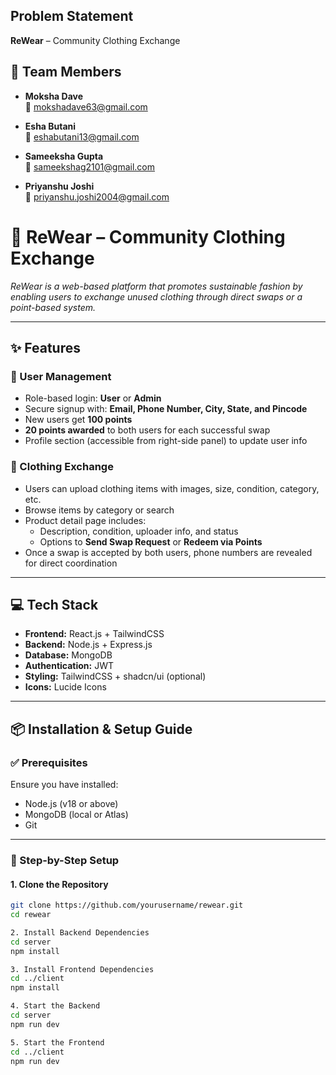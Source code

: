 ## Problem Statement  
**ReWear** – Community Clothing Exchange

## 👥 Team Members

- **Moksha Dave**  
  📧 mokshadave63@gmail.com

- **Esha Butani**  
  📧 eshabutani13@gmail.com

- **Sameeksha Gupta**  
  📧 sameekshag2101@gmail.com

- **Priyanshu Joshi**  
  📧 priyanshu.joshi2004@gmail.com

# 👗 ReWear – Community Clothing Exchange

_ReWear is a web-based platform that promotes sustainable fashion by enabling users to exchange unused clothing through direct swaps or a point-based system._

---

## ✨ Features

### 👥 User Management
- Role-based login: **User** or **Admin**
- Secure signup with: **Email, Phone Number, City, State, and Pincode**
- New users get **100 points**
- **20 points awarded** to both users for each successful swap
- Profile section (accessible from right-side panel) to update user info

### 👕 Clothing Exchange
- Users can upload clothing items with images, size, condition, category, etc.
- Browse items by category or search
- Product detail page includes:
  - Description, condition, uploader info, and status
  - Options to **Send Swap Request** or **Redeem via Points**
- Once a swap is accepted by both users, phone numbers are revealed for direct coordination

---

## 💻 Tech Stack

- **Frontend:** React.js + TailwindCSS
- **Backend:** Node.js + Express.js
- **Database:** MongoDB
- **Authentication:** JWT
- **Styling:** TailwindCSS + shadcn/ui (optional)
- **Icons:** Lucide Icons

---

## 📦 Installation & Setup Guide

### ✅ Prerequisites

Ensure you have installed:

- Node.js (v18 or above)
- MongoDB (local or Atlas)
- Git

---

### 🚀 Step-by-Step Setup

#### 1. Clone the Repository

```bash
git clone https://github.com/yourusername/rewear.git
cd rewear

2. Install Backend Dependencies
cd server
npm install

3. Install Frontend Dependencies
cd ../client
npm install

4. Start the Backend
cd server
npm run dev

5. Start the Frontend
cd ../client
npm run dev
